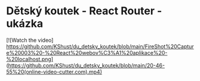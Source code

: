 ﻿# Dětský koutek - React Router - ukázka
 [![Watch the video] 
 https://github.com/KShust/du_detsky_koutek/blob/main/FireShot%20Capture%20003%20-%20React%20webov%C3%A1%20aplikace%20-%20localhost.png]
 (https://github.com/KShust/du_detsky_koutek/blob/main/20-46-55%20(online-video-cutter.com).mp4)
